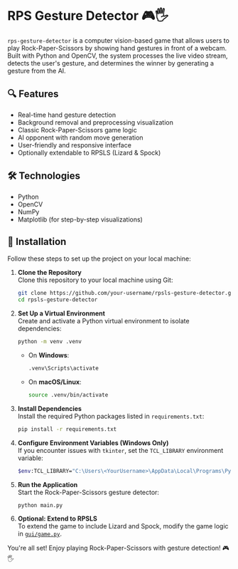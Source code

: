 # RPS Gesture Detector 🎮🖐️

`rps-gesture-detector` is a computer vision-based game that allows users to play Rock-Paper-Scissors by showing hand gestures in front of a webcam. Built with Python and OpenCV, the system processes the live video stream, detects the user's gesture, and determines the winner by generating a gesture from the AI.

## 🔍 Features
- Real-time hand gesture detection
- Background removal and preprocessing visualization
- Classic Rock-Paper-Scissors game logic
- AI opponent with random move generation
- User-friendly and responsive interface
- Optionally extendable to RPSLS (Lizard & Spock)

## 🛠️ Technologies
- Python
- OpenCV
- NumPy
- Matplotlib (for step-by-step visualizations)

## 🚀 Installation

Follow these steps to set up the project on your local machine:

1. **Clone the Repository**  
   Clone this repository to your local machine using Git:
   ```bash
   git clone https://github.com/your-username/rpsls-gesture-detector.git
   cd rpsls-gesture-detector
   ```

2. **Set Up a Virtual Environment**  
   Create and activate a Python virtual environment to isolate dependencies:
   ```bash
   python -m venv .venv
   ```

   - On **Windows**:
     ```bash
     .venv\Scripts\activate
     ```

   - On **macOS/Linux**:
     ```bash
     source .venv/bin/activate
     ```

3. **Install Dependencies**  
   Install the required Python packages listed in `requirements.txt`:
   ```bash
   pip install -r requirements.txt
   ```

4. **Configure Environment Variables (Windows Only)**  
   If you encounter issues with `tkinter`, set the `TCL_LIBRARY` environment variable:
   ```bash
   $env:TCL_LIBRARY="C:\Users\<YourUsername>\AppData\Local\Programs\Python\Python313\tcl\tcl8.6"
   ```

5. **Run the Application**  
   Start the Rock-Paper-Scissors gesture detector:
   ```bash
   python main.py
   ```

6. **Optional: Extend to RPSLS**  
   To extend the game to include Lizard and Spock, modify the game logic in [`gui/game.py`](gui/game.py).

You're all set! Enjoy playing Rock-Paper-Scissors with gesture detection! 🎮🖐️
